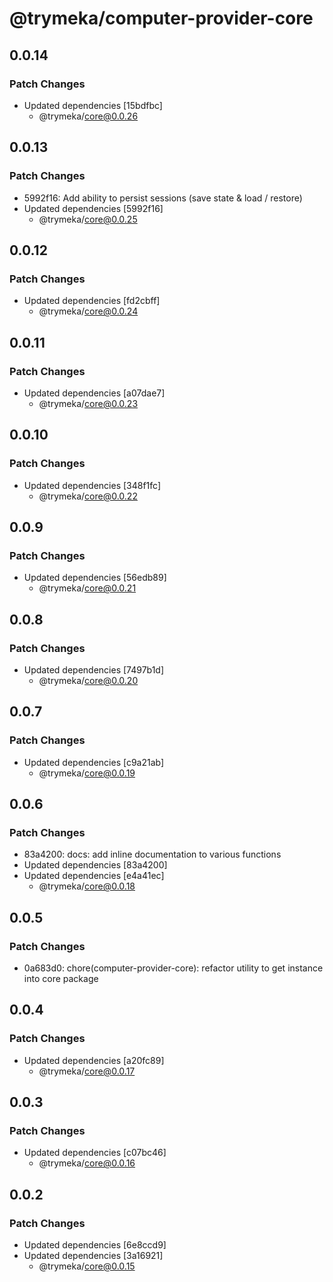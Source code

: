 # @trymeka/computer-provider-core

## 0.0.14

### Patch Changes

- Updated dependencies [15bdfbc]
  - @trymeka/core@0.0.26

## 0.0.13

### Patch Changes

- 5992f16: Add ability to persist sessions (save state & load / restore)
- Updated dependencies [5992f16]
  - @trymeka/core@0.0.25

## 0.0.12

### Patch Changes

- Updated dependencies [fd2cbff]
  - @trymeka/core@0.0.24

## 0.0.11

### Patch Changes

- Updated dependencies [a07dae7]
  - @trymeka/core@0.0.23

## 0.0.10

### Patch Changes

- Updated dependencies [348f1fc]
  - @trymeka/core@0.0.22

## 0.0.9

### Patch Changes

- Updated dependencies [56edb89]
  - @trymeka/core@0.0.21

## 0.0.8

### Patch Changes

- Updated dependencies [7497b1d]
  - @trymeka/core@0.0.20

## 0.0.7

### Patch Changes

- Updated dependencies [c9a21ab]
  - @trymeka/core@0.0.19

## 0.0.6

### Patch Changes

- 83a4200: docs: add inline documentation to various functions
- Updated dependencies [83a4200]
- Updated dependencies [e4a41ec]
  - @trymeka/core@0.0.18

## 0.0.5

### Patch Changes

- 0a683d0: chore(computer-provider-core): refactor utility to get instance into core package

## 0.0.4

### Patch Changes

- Updated dependencies [a20fc89]
  - @trymeka/core@0.0.17

## 0.0.3

### Patch Changes

- Updated dependencies [c07bc46]
  - @trymeka/core@0.0.16

## 0.0.2

### Patch Changes

- Updated dependencies [6e8ccd9]
- Updated dependencies [3a16921]
  - @trymeka/core@0.0.15
